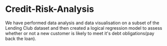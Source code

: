 # Credit-Risk-Analysis
We have performed data analysis and data visualisation on a subset of the Lending Club dataset and then created a logical regression model to  assess whether or not a new customer is likely to meet it's debt obligations(pay back the loan).
